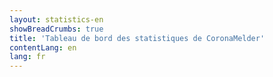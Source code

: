 ```yaml
---
layout: statistics-en
showBreadCrumbs: true
title: 'Tableau de bord des statistiques de CoronaMelder'
contentLang: en
lang: fr
---
```

